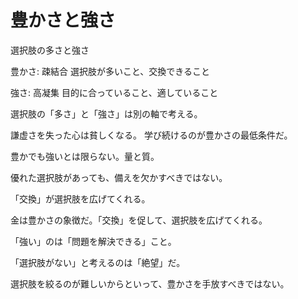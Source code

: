 # 豊かさと強さ

選択肢の多さと強さ

豊かさ: 疎結合
選択肢が多いこと、交換できること

強さ: 高凝集
目的に合っていること、適していること

選択肢の「多さ」と「強さ」は別の軸で考える。

謙虚さを失った心は貧しくなる。
学び続けるのが豊かさの最低条件だ。

豊かでも強いとは限らない。量と質。

優れた選択肢があっても、備えを欠かすべきではない。

「交換」が選択肢を広げてくれる。

金は豊かさの象徴だ。「交換」を促して、選択肢を広げてくれる。

「強い」のは「問題を解決できる」こと。

「選択肢がない」と考えるのは「絶望」だ。

選択肢を絞るのが難しいからといって、豊かさを手放すべきではない。
